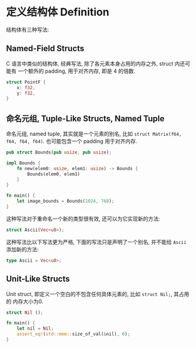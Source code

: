 # 定义结构体 Definition

结构体有三种写法:

## Named-Field Structs

C 语言中类似的结构体, 经典写法, 除了各元素本身占用的内存之外, struct 内还可能有
一个额外的 padding, 用于对齐内存, 即是 4 的倍数.

```rust
struct PointF {
    x: f32,
    y: f32,
}
```

## 命名元组, Tuple-Like Structs, Named Tuple

命名元组, named tuple, 其实就是一个元素的别名, 比如 `struct Matrix(f64, f64, f64, f64)`.
也可能包含一个 padding 用于对齐内存.

```rust
pub struct Bounds(pub usize, pub usize);

impl Bounds {
    fn new(elem0: usize, elem1: usize) -> Bounds {
        Bounds(elem0, elem1)
    }
}

fn main() {
    let image_bounds = Bounds(1024, 768);
}
```

这种写法对于重命名一个新的类型很有效, 还可以为它实现新的方法:

```rust
struct Ascii(Vec<u8>);
```

这种写法比以下写法更为严格, 下面的写法只是声明了一个别名, 并不能给 `Ascii` 添加新的方法:

```rust
type Ascii = Vec<u8>;
```

## Unit-Like Structs

Unit struct, 即定义一个空白的不包含任何具体元素的, 比如 `struct Nil;`, 其占用的
内存大小为0.

```rust
struct Nil ();

fn main() {
    let nil = Nil;
    assert_eq!(std::mem::size_of_val(&nil), 0);
}
```
